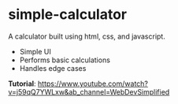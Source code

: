 # simple-calculator
A calculator built using html, css, and javascript.
- Simple UI
- Performs basic calculations
- Handles edge cases

  
**Tutorial**: https://www.youtube.com/watch?v=j59qQ7YWLxw&ab_channel=WebDevSimplified  
